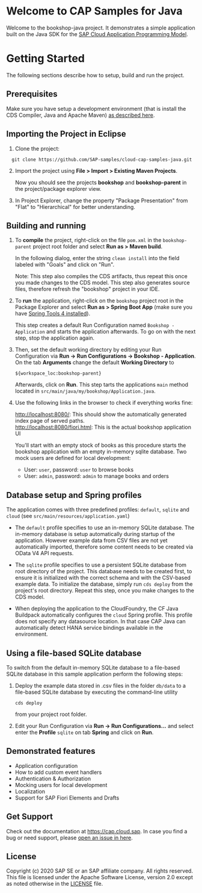 # Welcome to CAP Samples for Java

Welcome to the bookshop-java project. It demonstrates a simple application built on the Java SDK for the [SAP Cloud Application Programming Model](https://cap.cloud.sap).

# Getting Started

The following sections describe how to setup, build and run the project.

## Prerequisites 
Make sure you have setup a development environment (that is install the CDS Compiler, Java and Apache Maven) [as described here](https://cap.cloud.sap/docs/java/getting-started).

## Importing the Project in Eclipse
1.  Clone the project:
```
  git clone https://github.com/SAP-samples/cloud-cap-samples-java.git
```
2.  Import the project using **File > Import > Existing Maven Projects**. 
    
    Now you should see the projects **bookshop** and **bookshop-parent** in the project/package explorer view.
3.  In Project Explorer, change the property "Package Presentation" from "Flat" to "Hierarchical" for better understanding.

## Building and running
1.  To **compile** the project, right-click on the file `pom.xml` in the `bookshop-parent` project root folder and select 
**Run as > Maven build**. 

    In the following dialog, enter the string `clean install` into the field labeled with "Goals" and click on "Run".

    Note: This step also compiles the CDS artifacts, thus repeat this once you made changes to the CDS model. This step also generates source files, therefore refresh the "bookshop" project in your IDE.

2.  To **run** the application, right-click on the `bookshop` project root in the Package Explorer and select **Run as > Spring Boot App** (make sure you have [Spring Tools 4 installed](https://marketplace.eclipse.org/content/spring-tools-4-aka-spring-tool-suite-4)).

    This step creates a default Run Configuration named `Bookshop - Application` and starts the application afterwards. To go on with the next step, stop the application again.

3.  Then, set the default working directory by editing your Run Configuration via **Run -> Run Configurations -> Bookshop - Application**. On the tab **Arguments** change the default **Working Directory** to

	```${workspace_loc:bookshop-parent}```

	Afterwards, click on **Run**. This step tarts the applications `main` method located in `src/main/java/my/bookshop/Application.java`.
    
3.  Use the following links in the browser to check if everything works fine:

    <http://localhost:8080/>: This should show the automatically generated index page of served paths.  
    <http://localhost:8080/fiori.html>: This is the actual bookshop application UI

    You'll start with an empty stock of books as this procedure starts the bookshop application with an empty in-memory sqlite database. Two mock users are defined for local development:

    - User: `user`, password: `user` to browse books
    - User: `admin`, password: `admin` to manage books and orders

## Database setup and Spring profiles
The application comes with three predefined profiles: `default`, `sqlite` and `cloud` (see `src/main/resources/application.yaml`)

- The `default` profile specifies to use an in-memory SQLite database. 
  The in-memory database is setup automatically during startup of the application. 
  However example data from CSV files are not yet automatically imported, therefore some content needs to be created via OData V4 API requests.

- The `sqlite` profile specifies to use a persistent SQLite database from root directory of the project.
  This database needs to be created first, to ensure it is initialized with the correct schema and with the CSV-based example data.
  To initialize the database, simply run `cds deploy` from the project's root directory. Repeat this step, once you make changes to the CDS model.

- When deploying the application to the CloudFoundry, the CF Java Buildpack automatically configures the `cloud` Spring profile.
  This profile does not specify any datasource location. In that case CAP Java can automatically detect HANA service bindings available in the environment.

## Using a file-based SQLite database

To switch from the default in-memory SQLite database to a file-based SQLite database in this sample application perform the following steps:

1.  Deploy the example data stored in .csv files in the folder ``db/data`` to a file-based SQLite database by executing the command-line utility

    ```cds deploy```

    from your project root folder.

2.  Edit your Run Configuration via **Run -> Run Configurations...** and select enter the **Profile** `sqlite` on tab **Spring** and click on **Run**.

## Demonstrated features
- Application configuration
- How to add custom event handlers
- Authentication & Authorization
- Mocking users for local development
- Localization
- Support for SAP Fiori Elements and Drafts

## Get Support
Check out the documentation at https://cap.cloud.sap.
In case you find a bug or need support, please [open an issue in here](https://github.com/SAP-samples/cloud-cap-samples-java/issues/new).

## License
Copyright (c) 2020 SAP SE or an SAP affiliate company. All rights reserved. This file is licensed under the Apache Software License, version 2.0 except as noted otherwise in the [LICENSE](LICENSE) file.
